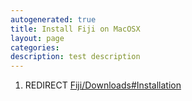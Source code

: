 ```yaml
---
autogenerated: true
title: Install Fiji on MacOSX
layout: page
categories: 
description: test description
---
```


1.  REDIRECT [Fiji/Downloads\#Installation](Fiji_Downloads#Installation)
